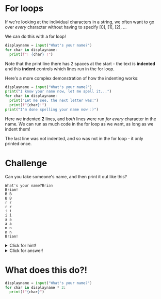 # For loops

If we're looking at the individual characters in a string, we often want to go over *every* character without having to specify [0], [1], [2], ...

We can do this with a for loop!

```python
displayname = input("What's your name?")
for char in displayname:
  print(f"! {char} !")
```

Note that the print line there has 2 spaces at the start - the text is **indented** and this **indent** controls which lines run in the for loop.

Here's a more complex demonstration of how the indenting works:

```python
displayname = input("What's your name?")
print("I know your name now, let me spell it...")
for char in displayname:
  print("Let me see, the next letter was:")
  print(f"{char}!")
print("I'm done spelling your name now :)")
```

Here we indented **2** lines, and *both* lines were run *for every* character in the name. We can run as much code in the for loop as we want, as long as we indent them!

The last line was not indented, and so was not in the for loop - it only printed once.

# Challenge

Can you take someone's name, and then print it out like this?
```
What's your name?Brian
Brian!
B B 
B B
r r
r r
i i
i i
a a
a a
n n
n n
Brian!
```

<details>
  <summary>Click for hint!</summary>
  
  We want to print the name once before the for loop, and once afterwards.
  
  In the for loop itself, we want to print 2 lines, so we should have 2 print statements.
</details>

<details>
  <summary>Click for answer!</summary>
  
  Try this code:
  
  ```python
  displayname = input("What's your name?")
  print(f"{displayname}!")
  for char in displayname:
    print(f"{char} {char}")
    print(f"{char} {char}")
  print(f"{displayname}!")
  ```
</details>
  
# What does this do?!

```python
displayname = input("What's your name?")
for char in displayname * 2:
  print(f"{char}")
```

  
